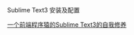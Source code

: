 
Sublime Text3 安装及配置
[](http://www.sublimetext.com/)

[一个前端程序猿的Sublime Text3的自我修养](https://segmentfault.com/a/1190000004204640)